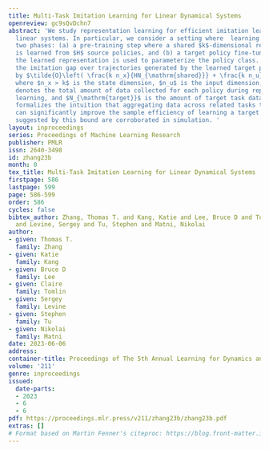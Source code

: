 ```yaml
---
title: Multi-Task Imitation Learning for Linear Dynamical Systems
openreview: gc9sQvDchn7
abstract: 'We study representation learning for efficient imitation learning over
  linear systems. In particular, we consider a setting where  learning is split into
  two phases: (a) a pre-training step where a shared $k$-dimensional representation
  is learned from $H$ source policies, and (b) a target policy fine-tuning step where
  the learned representation is used to parameterize the policy class. We find that
  the imitation gap over trajectories generated by the learned target policy is bounded
  by $\tilde{O}\left( \frac{k n_x}{HN_{\mathrm{shared}}} + \frac{k n_u}{N_{\mathrm{target}}}\right)$,
  where $n_x > k$ is the state dimension, $n_u$ is the input dimension, $N_{\mathrm{shared}}$
  denotes the total amount of data collected for each policy during representation
  learning, and $N_{\mathrm{target}}$ is the amount of target task data. This result
  formalizes the intuition that aggregating data across related tasks to learn a representation
  can significantly improve the sample efficiency of learning a target task. The trends
  suggested by this bound are corroborated in simulation. '
layout: inproceedings
series: Proceedings of Machine Learning Research
publisher: PMLR
issn: 2640-3498
id: zhang23b
month: 0
tex_title: Multi-Task Imitation Learning for Linear Dynamical Systems
firstpage: 586
lastpage: 599
page: 586-599
order: 586
cycles: false
bibtex_author: Zhang, Thomas T. and Kang, Katie and Lee, Bruce D and Tomlin, Claire
  and Levine, Sergey and Tu, Stephen and Matni, Nikolai
author:
- given: Thomas T.
  family: Zhang
- given: Katie
  family: Kang
- given: Bruce D
  family: Lee
- given: Claire
  family: Tomlin
- given: Sergey
  family: Levine
- given: Stephen
  family: Tu
- given: Nikolai
  family: Matni
date: 2023-06-06
address:
container-title: Proceedings of The 5th Annual Learning for Dynamics and Control Conference
volume: '211'
genre: inproceedings
issued:
  date-parts:
  - 2023
  - 6
  - 6
pdf: https://proceedings.mlr.press/v211/zhang23b/zhang23b.pdf
extras: []
# Format based on Martin Fenner's citeproc: https://blog.front-matter.io/posts/citeproc-yaml-for-bibliographies/
---
```

